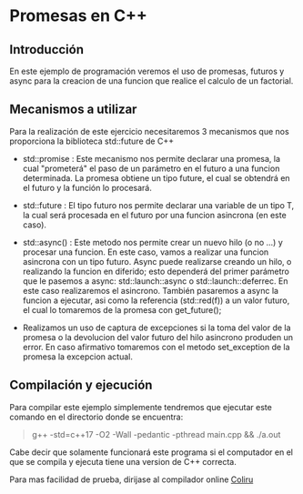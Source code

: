 Promesas en C++
===============

Introducción
------------


En este ejemplo de programación veremos el uso de promesas, futuros y async para la creacion de una funcion que realice el calculo de un factorial.


Mecanismos a utilizar
---------------------

Para la realización de este ejercicio necesitaremos 3 mecanismos que nos proporciona la biblioteca std::future de C++

* std::promise<T> : Este mecanismo nos permite declarar una promesa, la cual "prometerá" el paso de un parámetro en el futuro a una funcion determinada. La promesa obtiene un tipo future, el cual se obtendrá en el futuro y la función lo procesará.

* std::future<T> : El tipo futuro nos permite declarar una variable de un tipo T, la cual será procesada en el futuro por una funcion asincrona (en este caso).

* std::async() : Este metodo nos permite crear un nuevo hilo (o no ...) y procesar una funcion. En este caso, vamos a realizar una funcion asincrona con un tipo futuro. Async puede realizarse creando un hilo, o realizando la funcion en diferido; esto dependerá del primer parámetro que le pasemos a async: std::launch::async o std::launch::deferrec. En este caso realizaremos el asincrono. También pasaremos a async la funcion a ejecutar, asi como la referencia (std::red(f)) a un valor futuro, el cual lo tomaremos de la promesa con get_future();

* Realizamos un uso de captura de excepciones si la toma del valor de la promesa o la devolucion del valor futuro del hilo asincrono produden un error. En caso afirmativo tomaremos con el metodo set_exception de la promesa la excepcion actual.


Compilación y ejecución
-----------------------

Para compilar este ejemplo simplemente tendremos que ejecutar este comando en el directorio donde se encuentra:
 > g++ -std=c++17 -O2 -Wall -pedantic -pthread main.cpp && ./a.out

Cabe decir que solamente funcionará este programa si el computador en el que se compila y ejecuta tiene una version de C++ correcta.

Para mas facilidad de prueba, dirijase al compilador online [Coliru](http://coliru.stacked-crooked.com/)

